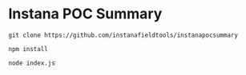 # Instana POC Summary

```
git clone https://github.com/instanafieldtools/instanapocsummary
```

```
npm install
```

```
node index.js
```
